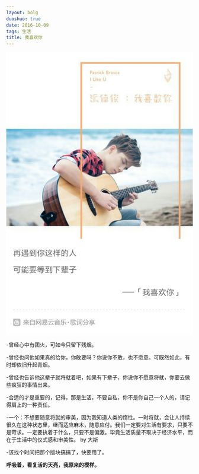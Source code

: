 ```yaml
---
layout: bolg
duoshuo: true
date: 2016-10-09
tags: 生活
title: 我喜欢你
---
```

![nami](/life/2016/2016res/2016-10-09.jpg)

-曾经心中有团火，可如今只留下残烟。

-曾经也问他如果真的给你，你敢要吗？你说你不敢，也不愿意。可既然如此，有时却依旧升起青烟。

-曾经也告诉他这辈子就将就着吧，如果有下辈子，你说你不愿意将就，你要去做些疯狂的事情出来。

-合适的才是重要的，记得，那是生活，不要自私，你不是你自己一个人的，请记得肩上的一种责任。

-一个：不想要随意将就的审美，因为我知道人类的惰性。一时将就，会让人持续很久在这种状态里，继而适应麻木，随意应付。我们一定要对生活有要求，只要不是苛求。一定要执着于什么，只要不是偏激。毕竟生活质量不取决于经济水平，而在于生活中的仪式感和审美性。 by 大斯

-该找个时间把那个版块搞搞了，快要用了。

**呼吸着，看复活的天亮，我原来的模样。**